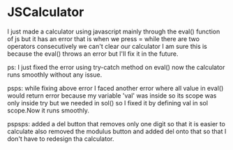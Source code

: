 # JSCalculator
I just made a calculator using javascript mainly through the eval() function of js but it has an error that is when we press = while there are two operators consecutively we can't clear our calculator I am sure this is because the eval() throws an error but I'll fix it in the future.


ps: I just fixed the error using try-catch method on eval() now the calculator runs smoothly without any issue.

psps: while fixing above error I faced another error where all value in eval() would return error because my variable 'val' was inside so its scope was only inside try but we needed in sol() so I fixed it by defining val in sol scope.Now it runs smoothly.


pspsps: added a del button that removes only one digit so that it is easier to calculate also removed the modulus button and added del onto that so that I don't have to redesign tha calculator.